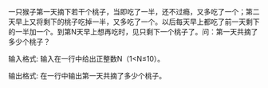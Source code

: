 一只猴子第一天摘下若干个桃子，当即吃了一半，还不过瘾，又多吃了一个；第二天早上又将剩下的桃子吃掉一半，又多吃了一个。以后每天早上都吃了前一天剩下的一半加一个。到第N天早上想再吃时，见只剩下一个桃子了。问：第一天共摘了多少个桃子？

输入格式:
输入在一行中给出正整数N（1<N≤10）。

输出格式:
在一行中输出第一天共摘了多少个桃子。